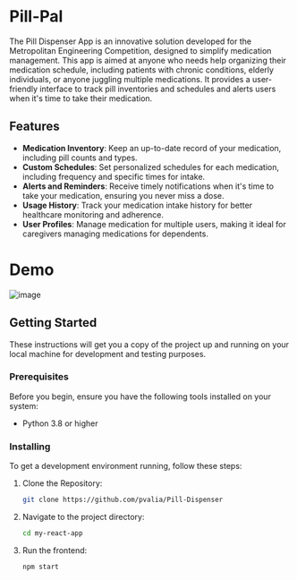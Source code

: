 # Pill-Pal
The Pill Dispenser App is an innovative solution developed for the Metropolitan Engineering Competition, designed to simplify medication management. This app is aimed at anyone who needs help organizing their medication schedule, including patients with chronic conditions, elderly individuals, or anyone juggling multiple medications. It provides a user-friendly interface to track pill inventories and schedules and alerts users when it's time to take their medication.

## Features

- **Medication Inventory**: Keep an up-to-date record of your medication, including pill counts and types.
- **Custom Schedules**: Set personalized schedules for each medication, including frequency and specific times for intake.
- **Alerts and Reminders**: Receive timely notifications when it's time to take your medication, ensuring you never miss a dose.
- **Usage History**: Track your medication intake history for better healthcare monitoring and adherence.
- **User Profiles**: Manage medication for multiple users, making it ideal for caregivers managing medications for dependents.

# Demo

![image](https://github.com/pvalia/Pill-Dispenser/assets/77172929/5bbbbbc1-cbb7-4ed5-bb10-8507f3a01d47)

## Getting Started

These instructions will get you a copy of the project up and running on your local machine for development and testing purposes.

### Prerequisites

Before you begin, ensure you have the following tools installed on your system:
- Python 3.8 or higher

### Installing

To get a development environment running, follow these steps:

1. Clone the Repository:
    ```sh
    git clone https://github.com/pvalia/Pill-Dispenser
    ```

2. Navigate to the project directory:
    ```sh
    cd my-react-app
    ```

3. Run the frontend:
    ```sh
    npm start
    ```


